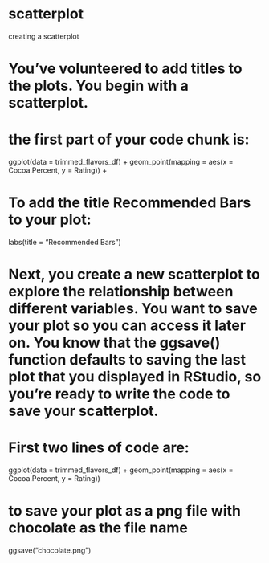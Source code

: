 # scatterplot
creating a scatterplot

# You’ve volunteered to add titles to the plots. You begin with a scatterplot. 

# the first part of your code chunk is:
ggplot(data = trimmed_flavors_df) +
geom_point(mapping = aes(x = Cocoa.Percent, y = Rating)) +

# To add the title Recommended Bars to your plot:
labs(title = “Recommended Bars”)

# Next, you create a new scatterplot to explore the relationship between different variables. You want to save your plot so you can access it later on. You know that the ggsave() function defaults to saving the last plot that you displayed in RStudio, so you’re ready to write the code to save your scatterplot. 

# First two lines of code are:
ggplot(data = trimmed_flavors_df) +
geom_point(mapping = aes(x = Cocoa.Percent, y = Rating)) 

# to save your plot as a png file with chocolate as the file name
ggsave(“chocolate.png”)
